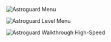 




![Astroguard Menu](astromenugif.gif)


![Astroguard Level Menu](assets/media/levelmenu.gif)


![Astroguard Walkthrough High-Speed](assets/media/astroguardspedup.gif)



